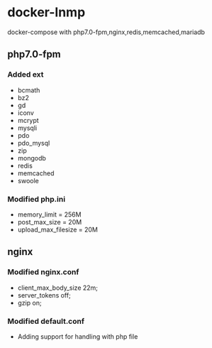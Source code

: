 # docker-lnmp
docker-compose with php7.0-fpm,nginx,redis,memcached,mariadb

## php7.0-fpm

### Added ext
- bcmath
- bz2 
- gd 
- iconv 
- mcrypt 
- mysqli
- pdo
- pdo_mysql
- zip
- mongodb
- redis
- memcached
- swoole

### Modified php.ini
- memory_limit = 256M
- post_max_size = 20M
- upload_max_filesize = 20M


## nginx

### Modified nginx.conf
- client_max_body_size 22m;    
- server_tokens off;
- gzip  on;

### Modified default.conf

- Adding support for handling with php file
